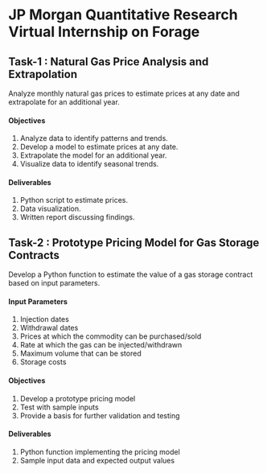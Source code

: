 # JP Morgan Quantitative Research Virtual Internship on Forage

## Task-1 : Natural Gas Price Analysis and Extrapolation
Analyze monthly natural gas prices to estimate prices at any date and extrapolate for an additional year.

#### Objectives

1. Analyze data to identify patterns and trends.
2. Develop a model to estimate prices at any date.
3. Extrapolate the model for an additional year.
4. Visualize data to identify seasonal trends.

#### Deliverables

1. Python script to estimate prices.
2. Data visualization.
3. Written report discussing findings.

## Task-2 : Prototype Pricing Model for Gas Storage Contracts
Develop a Python function to estimate the value of a gas storage contract based on input parameters.

#### Input Parameters
1. Injection dates
2. Withdrawal dates
3. Prices at which the commodity can be purchased/sold
4. Rate at which the gas can be injected/withdrawn
5. Maximum volume that can be stored
6. Storage costs

#### Objectives
1. Develop a prototype pricing model
2. Test with sample inputs
3. Provide a basis for further validation and testing

#### Deliverables
1. Python function implementing the pricing model
2. Sample input data and expected output values
